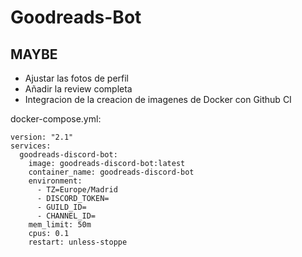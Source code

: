 # Goodreads-Bot

##  MAYBE
- Ajustar las fotos de perfil
- Añadir la review completa
- Integracion de la creacion de imagenes de Docker con Github CI


docker-compose.yml:

```
version: "2.1"
services:
  goodreads-discord-bot:
    image: goodreads-discord-bot:latest	
    container_name: goodreads-discord-bot
    environment:
      - TZ=Europe/Madrid
      - DISCORD_TOKEN=
      - GUILD_ID=
      - CHANNEL_ID=
    mem_limit: 50m
    cpus: 0.1
    restart: unless-stoppe
```
